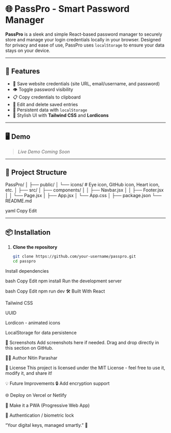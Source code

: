 # 🌐 PassPro - Smart Password Manager

**PassPro** is a sleek and simple React-based password manager to securely store and manage your login credentials locally in your browser. Designed for privacy and ease of use, PassPro uses `localStorage` to ensure your data stays on your device.

---

## 🚀 Features

- 🔐 Save website credentials (site URL, email/username, and password)
- 👁️ Toggle password visibility
- 📋 Copy credentials to clipboard
- 🧠 Edit and delete saved entries
- 💾 Persistent data with `localStorage`
- 🎨 Stylish UI with **Tailwind CSS** and **Lordicons**

---

## 🖥️ Demo

> _Live Demo Coming Soon_

---

## 📂 Project Structure

PassPro/ │ ├── public/ │ └── icons/ # Eye icon, GitHub icon, Heart icon, etc. │ ├── src/ │ ├── components/ │ │ ├── Navbar.jsx │ │ ├── Footer.jsx │ │ └── Page.jsx │ ├── App.jsx │ └── App.css │ ├── package.json └── README.md

yaml
Copy
Edit

---

## 📦 Installation

1. **Clone the repository**
   ```bash
   git clone https://github.com/your-username/passpro.git
   cd passpro
Install dependencies

bash
Copy
Edit
npm install
Run the development server

bash
Copy
Edit
npm run dev
🛠️ Built With
React

Tailwind CSS

UUID

Lordicon - animated icons

LocalStorage for data persistence

📸 Screenshots
Add screenshots here if needed. Drag and drop directly in this section on GitHub.

🙋‍♂️ Author
Nitin Parashar

📜 License
This project is licensed under the MIT License - feel free to use it, modify it, and share it!

💡 Future Improvements
🔒 Add encryption support

🌐 Deploy on Vercel or Netlify

📱 Make it a PWA (Progressive Web App)

🔐 Authentication / biometric lock

“Your digital keys, managed smartly.” 🔑
